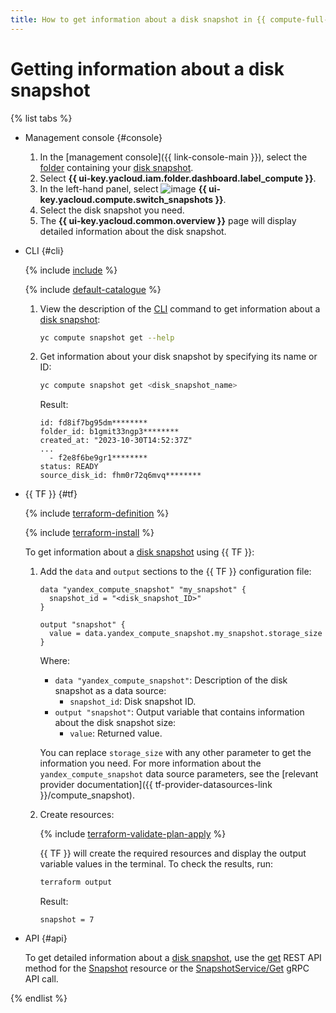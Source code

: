 ```yaml
---
title: How to get information about a disk snapshot in {{ compute-full-name }}
---
```


# Getting information about a disk snapshot

{% list tabs %}

- Management console {#console}

  1. In the [management console]({{ link-console-main }}), select the [folder](../../../resource-manager/concepts/resources-hierarchy.md#folder) containing your [disk snapshot](../../concepts/snapshot.md).
  1. Select **{{ ui-key.yacloud.iam.folder.dashboard.label_compute }}**.
  1. In the left-hand panel, select ![image](../../../_assets/console-icons/picture.svg) **{{ ui-key.yacloud.compute.switch_snapshots }}**.
  1. Select the disk snapshot you need.
  1. The **{{ ui-key.yacloud.common.overview }}** page will display detailed information about the disk snapshot.

- CLI {#cli}

  {% include [include](../../../_includes/cli-install.md) %}

  {% include [default-catalogue](../../../_includes/default-catalogue.md) %}

  1. View the description of the [CLI](../../../cli/) command to get information about a [disk snapshot](../../concepts/snapshot.md):

     ```bash
     yc compute snapshot get --help
     ```

  1. Get information about your disk snapshot by specifying its name or ID:

     ```bash
     yc compute snapshot get <disk_snapshot_name>
     ```

     Result:

     ```text
     id: fd8if7bg95dm********
     folder_id: b1gmit33ngp3********
     created_at: "2023-10-30T14:52:37Z"
     ...
       - f2e8f6be9gr1********
     status: READY
     source_disk_id: fhm0r72q6mvq********
     ```

- {{ TF }} {#tf}

  {% include [terraform-definition](../../../_tutorials/_tutorials_includes/terraform-definition.md) %}

  {% include [terraform-install](../../../_includes/terraform-install.md) %}

  To get information about a [disk snapshot](../../concepts/snapshot.md) using {{ TF }}:
  1. Add the `data` and `output` sections to the {{ TF }} configuration file:

     ```hcl
     data "yandex_compute_snapshot" "my_snapshot" {
       snapshot_id = "<disk_snapshot_ID>"
     }

     output "snapshot" {
       value = data.yandex_compute_snapshot.my_snapshot.storage_size
     }
     ```

     Where:
     * `data "yandex_compute_snapshot"`: Description of the disk snapshot as a data source:
       * `snapshot_id`: Disk snapshot ID.
     * `output "snapshot"`: Output variable that contains information about the disk snapshot size:
       * `value`: Returned value.

     You can replace `storage_size` with any other parameter to get the information you need. For more information about the `yandex_compute_snapshot` data source parameters, see the [relevant provider documentation]({{ tf-provider-datasources-link }}/compute_snapshot).
  1. Create resources:

     {% include [terraform-validate-plan-apply](../../../_tutorials/_tutorials_includes/terraform-validate-plan-apply.md) %}

     {{ TF }} will create the required resources and display the output variable values in the terminal. To check the results, run:

     ```bash
     terraform output
     ```

     Result:

     ```text
     snapshot = 7
     ```

- API {#api}

  To get detailed information about a [disk snapshot](../../concepts/snapshot.md), use the [get](../../api-ref/Snapshot/get.md) REST API method for the [Snapshot](../../api-ref/Snapshot/index.md) resource or the [SnapshotService/Get](../../api-ref/grpc/Snapshot/get.md) gRPC API call.

{% endlist %}